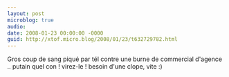 ```yaml
---
layout: post
microblog: true
audio: 
date: 2008-01-23 00:00:00 -0000
guid: http://xtof.micro.blog/2008/01/23/t632729782.html
---
```

Gros coup de sang piqué par tél contre une burne de commercial d'agence .. putain quel con ! virez-le ! besoin d'une clope, vite :)
